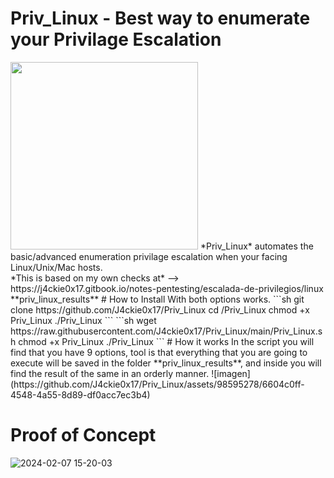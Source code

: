 # Priv_Linux - Best way to enumerate your Privilage Escalation
<p> </p> <img src="https://github.com/J4ckie0x17/Priv_Linux/blob/88b05bd190b15ea9612f8cdf9a03e9e9c326a7fb/images/logo.png" alignheight="300" width="300" />
*Priv_Linux* automates the basic/advanced enumeration privilage escalation when your facing Linux/Unix/Mac hosts.
<br>
*This is based on my own checks at* --> https://j4ckie0x17.gitbook.io/notes-pentesting/escalada-de-privilegios/linux
**priv_linux_results**
# How to Install
With both options works.
```sh
git clone https://github.com/J4ckie0x17/Priv_Linux
cd /Priv_Linux
chmod +x Priv_Linux
./Priv_Linux
```
```sh
wget https://raw.githubusercontent.com/J4ckie0x17/Priv_Linux/main/Priv_Linux.sh
chmod +x Priv_Linux
./Priv_Linux
```
# How it works
In the script you will find that you have 9 options, tool is that everything that you are going to execute will be saved in the 
folder **priv_linux_results**, and inside you will find the result of the same in an orderly manner.
![imagen](https://github.com/J4ckie0x17/Priv_Linux/assets/98595278/6604c0ff-4548-4a55-8d89-df0acc7ec3b4)

# Proof of Concept
![2024-02-07 15-20-03](https://github.com/J4ckie0x17/Priv_Linux/assets/98595278/d833bbb4-8bf6-47a1-8eda-9fd7f7b3faaa)



